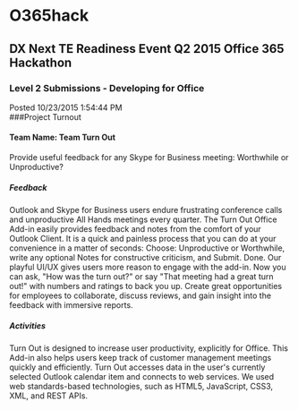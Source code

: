 # O365hack
## DX Next TE Readiness Event Q2 2015 Office 365 Hackathon 
### Level 2 Submissions - Developing for Office <br>
Posted 10/23/2015 1:54:44 PM <br>
###Project Turnout
#### Team Name: Team Turn Out 

Provide useful feedback for any Skype for Business meeting: Worthwhile or Unproductive? 
##### Feedback
Outlook and Skype for Business users endure frustrating conference calls and unproductive All Hands meetings every quarter. The Turn Out Office Add-in easily provides feedback and notes from the comfort of your Outlook Client. It is a quick and painless process that you can do at your convenience in a matter of seconds: Choose: Unproductive or Worthwhile, write any optional Notes for constructive criticism, and Submit. Done. Our playful UI/UX gives users more reason to engage with the add-in. Now you can ask, "How was the turn out?" or say "That meeting had a great turn out!" with numbers and ratings to back you up. Create great opportunities for employees to collaborate, discuss reviews, and gain insight into the feedback with immersive reports. 
##### Activities
Turn Out is designed to increase user productivity, explicitly for Office. This Add-in also helps users keep track of customer management meetings quickly and efficiently. Turn Out accesses data in the user's currently selected Outlook calendar item and connects to web services. We used web standards-based technologies, such as HTML5, JavaScript, CSS3, XML, and REST APIs. 
